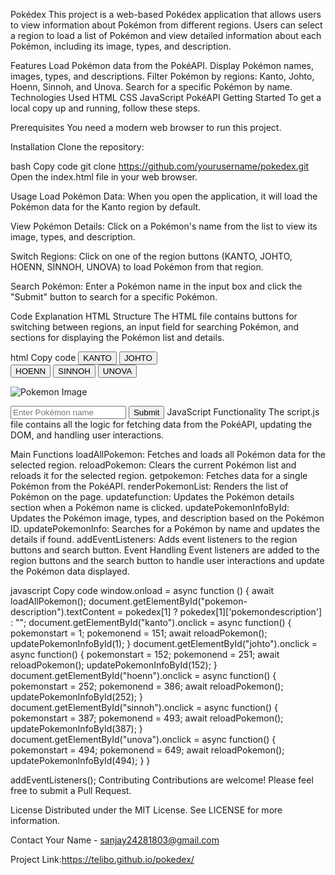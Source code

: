 Pokédex
This project is a web-based Pokédex application that allows users to view information about Pokémon from different regions. Users can select a region to load a list of Pokémon and view detailed information about each Pokémon, including its image, types, and description.

Features
Load Pokémon data from the PokéAPI.
Display Pokémon names, images, types, and descriptions.
Filter Pokémon by regions: Kanto, Johto, Hoenn, Sinnoh, and Unova.
Search for a specific Pokémon by name.
Technologies Used
HTML
CSS
JavaScript
PokéAPI
Getting Started
To get a local copy up and running, follow these steps.

Prerequisites
You need a modern web browser to run this project.

Installation
Clone the repository:

bash
Copy code
git clone https://github.com/yourusername/pokedex.git
Open the index.html file in your web browser.

Usage
Load Pokémon Data: When you open the application, it will load the Pokémon data for the Kanto region by default.

View Pokémon Details: Click on a Pokémon's name from the list to view its image, types, and description.

Switch Regions: Click on one of the region buttons (KANTO, JOHTO, HOENN, SINNOH, UNOVA) to load Pokémon from that region.

Search Pokémon: Enter a Pokémon name in the input box and click the "Submit" button to search for a specific Pokémon.

Code Explanation
HTML Structure
The HTML file contains buttons for switching between regions, an input field for searching Pokémon, and sections for displaying the Pokémon list and details.

html
Copy code
<button id="kanto">KANTO</button>
<button id="johto">JOHTO</button>
<br>
<button id="hoenn">HOENN</button>
<button id="sinnoh">SINNOH</button>
<button id="unova">UNOVA</button>
<div id="pokemon-list"></div>
<img id="pokemon-img" src="" alt="Pokemon Image">
<div id="pokemon-types"></div>
<p id="pokemon-description"></p>
<input type="text" id="input" placeholder="Enter Pokémon name">
<button id="submit">Submit</button>
JavaScript Functionality
The script.js file contains all the logic for fetching data from the PokéAPI, updating the DOM, and handling user interactions.

Main Functions
loadAllPokemon: Fetches and loads all Pokémon data for the selected region.
reloadPokemon: Clears the current Pokémon list and reloads it for the selected region.
getpokemon: Fetches data for a single Pokémon from the PokéAPI.
renderPokemonList: Renders the list of Pokémon on the page.
updatefunction: Updates the Pokémon details section when a Pokémon name is clicked.
updatePokemonInfoById: Updates the Pokémon image, types, and description based on the Pokémon ID.
updatePokemonInfo: Searches for a Pokémon by name and updates the details if found.
addEventListeners: Adds event listeners to the region buttons and search button.
Event Handling
Event listeners are added to the region buttons and the search button to handle user interactions and update the Pokémon data displayed.

javascript
Copy code
window.onload = async function () {
    await loadAllPokemon();
    document.getElementById("pokemon-description").textContent = pokedex[1] ? pokedex[1]['pokemondescription'] : "";
    document.getElementById("kanto").onclick = async function() {
        pokemonstart = 1;
        pokemonend = 151;
        await reloadPokemon();
        updatePokemonInfoById(1);
    }
    document.getElementById("johto").onclick = async function() {
        pokemonstart = 152;
        pokemonend = 251;
        await reloadPokemon();
        updatePokemonInfoById(152);
    }
    document.getElementById("hoenn").onclick = async function() {
        pokemonstart = 252;
        pokemonend = 386;
        await reloadPokemon();
        updatePokemonInfoById(252);
    }
    document.getElementById("sinnoh").onclick = async function() {
        pokemonstart = 387;
        pokemonend = 493;
        await reloadPokemon();
        updatePokemonInfoById(387);
    }
    document.getElementById("unova").onclick = async function() {
        pokemonstart = 494;
        pokemonend = 649;
        await reloadPokemon();
        updatePokemonInfoById(494);
    }
}

addEventListeners();
Contributing
Contributions are welcome! Please feel free to submit a Pull Request.

License
Distributed under the MIT License. See LICENSE for more information.

Contact
Your Name - sanjay24281803@gmail.com

Project Link:https://telibo.github.io/pokedex/
